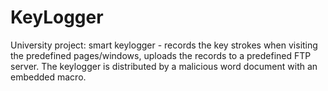 # KeyLogger
University project: smart keylogger - records the key strokes when visiting the predefined pages/windows, uploads the records to a predefined FTP server. The keylogger is distributed by a malicious word document with an embedded macro.
